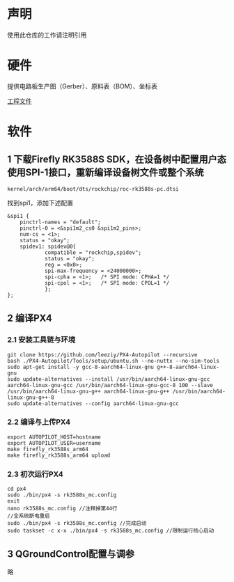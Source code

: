 # 声明
使用此仓库的工作请注明引用

# 硬件
提供电路板生产图（Gerber）、原料表（BOM）、坐标表

[工程文件](https://drive.google.com/drive/folders/1j-9ox7u_mI9sugwPOwp103dI1jImfYRB?usp=sharing)

# 软件
## 1 下载Firefly RK3588S SDK，在设备树中配置用户态使用SPI-1接口，重新编译设备树文件或整个系统
```
kernel/arch/arm64/boot/dts/rockchip/roc-rk3588s-pc.dtsi
```
找到spi1，添加下述配置
```dts
&spi1 {
    pinctrl-names = "default";
    pinctrl-0 = <&spi1m2_cs0 &spi1m2_pins>;
    num-cs = <1>;
    status = "okay";
    spidev1: spidev@0{
            compatible = "rockchip,spidev";
            status = "okay";
            reg = <0x0>;
            spi-max-frequency = <24000000>;
            spi-cpha = <1>;   /* SPI mode: CPHA=1 */
            spi-cpol = <1>;   /* SPI mode: CPOL=1 */
            };
};
```
## 2 编译PX4
### 2.1 安装工具链与环境
```shell
git clone https://github.com/leeziy/PX4-Autopilot --recursive
bash ./PX4-Autopilot/Tools/setup/ubuntu.sh --no-nuttx --no-sim-tools
sudo apt-get install -y gcc-8-aarch64-linux-gnu g++-8-aarch64-linux-gnu
sudo update-alternatives --install /usr/bin/aarch64-linux-gnu-gcc aarch64-linux-gnu-gcc /usr/bin/aarch64-linux-gnu-gcc-8 100 --slave /usr/bin/aarch64-linux-gnu-g++ aarch64-linux-gnu-g++ /usr/bin/aarch64-linux-gnu-g++-8
sudo update-alternatives --config aarch64-linux-gnu-gcc
```
### 2.2 编译与上传PX4
```shell
export AUTOPILOT_HOST=hostname
export AUTOPILOT_USER=username
make firefly_rk3588s_arm64
make firefly_rk3588s_arm64 upload
```
### 2.3 初次运行PX4
```shell
cd px4
sudo ./bin/px4 -s rk3588s_mc.config
exit
nano rk3588s_mc.config //注释掉第44行
//全系统断电重启
sudo ./bin/px4 -s rk3588s_mc.config //完成启动
sudo taskset -c x-x ./bin/px4 -s rk3588s_mc.config //限制运行核心启动
```

## 3 QGroundControl配置与调参
略
